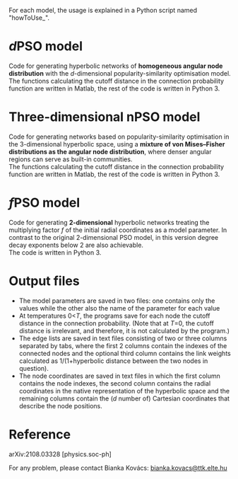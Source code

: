 For each model, the usage is explained in a Python script named "howToUse_".


# *d*PSO model
Code for generating hyperbolic networks of **homogeneous angular node distribution** with the *d*-dimensional popularity-similarity optimisation model.  
The functions calculating the cutoff distance in the connection probability function are written in Matlab, the rest of the code is written in Python 3.


# Three-dimensional nPSO model
Code for generating networks based on popularity-similarity optimisation in the 3-dimensional hyperbolic space, using a **mixture of von Mises–Fisher distributions as the angular node distribution**, where denser angular regions can serve as built-in communities.  
The functions calculating the cutoff distance in the connection probability function are written in Matlab, the rest of the code is written in Python 3.


# *f*PSO model
Code for generating **2-dimensional** hyperbolic networks treating the multiplying factor *f* of the initial radial coordinates as a model parameter. In contrast to the original 2-dimensional PSO model, in this version degree decay exponents below 2 are also achievable.  
The code is written in Python 3.


# Output files
- The model parameters are saved in two files: one contains only the values while the other also the name of the parameter for each value
- At temperatures 0<*T*, the programs save for each node the cutoff distance in the connection probability. (Note that at *T*=0, the cutoff distance is irrelevant, and therefore, it is not calculated by the program.)
- The edge lists are saved in text files consisting of two or three columns separated by tabs, where the first 2 columns contain the indexes of the connected nodes and the optional third column contains the link weights calculated as 1/(1+hyperbolic distance between the two nodes in question).
- The node coordinates are saved in text files in which the first column contains the node indexes, the second column contains the radial coordinates in the native representation of the hyperbolic space and the remaining columns contain the (*d* number of) Cartesian coordinates that describe the node positions.


# Reference
arXiv:2108.03328 [physics.soc-ph]

For any problem, please contact Bianka Kovács: <bianka.kovacs@ttk.elte.hu>
